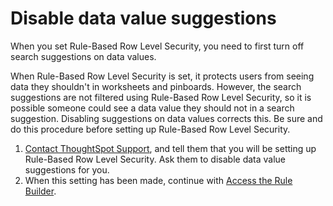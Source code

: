# Disable data value suggestions

When you set Rule-Based Row Level Security, you need to first turn off search suggestions on data values.

When Rule-Based Row Level Security is set, it protects users from seeing data they shouldn't in worksheets and pinboards. However, the search suggestions are not filtered using Rule-Based Row Level Security, so it is possible someone could see a data value they should not in a search suggestion. Disabling suggestions on data values corrects this. Be sure and do this procedure before setting up Rule-Based Row Level Security.

1.   [Contact ThoughtSpot Support](../misc/contact.html#), and tell them that you will be setting up Rule-Based Row Level Security. Ask them to disable data value suggestions for you. 
2.   When this setting has been made, continue with [Access the Rule Builder](access_rule_builder.html#). 

